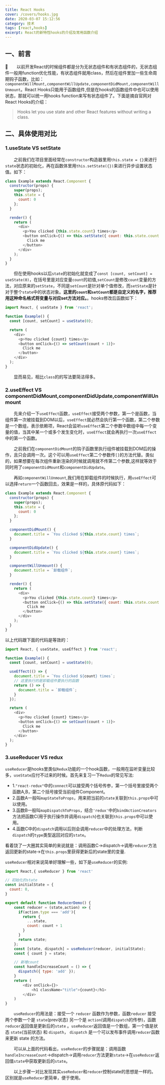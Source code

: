 ```yaml
---
title: React Hooks
cover: /covers/hooks.jpg
date: 2020-03-07 15:12:56
category: 技术
tags: [react,hooks]
excerpt: React的新特性hooks的介绍及常用函数介绍
---
```


## 一、前言

&emsp;&emsp;以前开发React的时候组件都是分为无状态组件和有状态组件的，无状态组件一般用function优化性能，有状态组件就用class，然后在组件里加一些生命周期钩子函数，比如：`componentWillMount,componentWillUpdate,componentDidMount,componentWillUnmount`。React Hooks只能用于函数组件,但是在hooks的函数组件中也可以使用状态，那就可以统一用hooks function来写有状态组件了。下面是摘自官网对React Hooks的介绍：

> Hooks let you use state and other React features without writing a class.

## 二、具体使用对比

### 1.useState VS setState

&emsp;&emsp;之前我们在项目里面经常在`constructor`构造器里用`this.state = {}`来进行`state`状态的初始化，再在函数体里用`this.setState({})`来进行异步设置状态值。如下：

```js
class Example extends React.Component {
  constructor(props) {
    super(props);
    this.state = {
      count: 0
    };
  }

  render() {
    return (
      <div>
        <p>You clicked {this.state.count} times</p>
        <button onClick={() => this.setState({ count: this.state.count + 1 })}>
          Click me
        </button>
      </div>
    );
  }
}
```

&emsp;&emsp;但在使用hooks以后`state`的初始化就变成了`const [count, setCount] = useState(0)`，在括号里是对应变量`count`的初值,`setCount`是修改`count`变量的方法，对应原来的`setState`，不同是`setCount`是针对单个值修改，而`setState`是针对于整个`state`中的状态对象。<b>这里的`count`和`setCount`都是自定义的名字，推荐用这种命名格式将变量与对应set方法对应。</b>。hooks修改后函数如下：

```js
import React, { useState } from 'react';

function Example() {
  const [count, setCount] = useState(0);

  return (
    <div>
      <p>You clicked {count} times</p>
      <button onClick={() => setCount(count + 1)}>
        Click me
      </button>
    </div>
  );
}
```

&emsp;&emsp;显而易见，相比`class`的的写法要简洁得多。

### 2.useEffect VS componentDidMount,componentDidUpdate,componentWillUnmount

&emsp;&emsp;先来介绍一下`useEffect`函数，`useEffect`接受两个参数，第一个是函数，当组件第一次被挂载到DOM以后，`useEffect`就必然会执行第一个函数，第二个参数是一个数组，表示依赖项，React会监听`useEffect`第二个参数中数组中每一个变量的值，当其中某一个或多个发生变化时，`useEffect`就会再执行一次`useEffect`中的第一个函数。

&emsp;&emsp;之前我们在`componentDidMount`的钩子函数里执行组件被挂载到DOM后的操作，且只会调用一次。这个可以用`useEffect`第二个参数传`[]`的方法代替。类似的，如果想要在每次组件重新渲染的时候就调用就不传第二个参数,这样就等效于同时用了`componentDidMount`和`componentDidUpdate`。

&emsp;&emsp;再如`componentWillUnmount`,我们用在卸载组件的时候执行，用`useEffect`可以选择`return`一个函数回去，效果是一样的，具体原代码如下：

```js
class Example extends React.Component {
  constructor(props) {
    super(props);
    this.state = {
      count: 0
    };
  }

  componentDidMount() {
    document.title = `You clicked ${this.state.count} times`;
  }

  componentDidUpdate() {
    document.title = `You clicked ${this.state.count} times`;
  }

  componentWillUnmount() {
    document.title = `卸载组件`;
  }

  render() {
    return (
      <div>
        <p>You clicked {this.state.count} times</p>
        <button onClick={() => this.setState({ count: this.state.count + 1 })}>
          Click me
        </button>
      </div>
    );
  }
}
```

以上代码跟下面的代码是等效的：

```js
import React, { useState, useEffect } from 'react';

function Example() {
  const [count, setCount] = useState(0);

  useEffect(() => {
    document.title = `You clicked ${count} times`;
    // 这里执行的是卸载组件要执行的函数
    return () => {
      document.title = `卸载组件`;
    }
  });

  return (
    <div>
      <p>You clicked {count} times</p>
      <button onClick={() => setCount(count + 1)}>
        Click me
      </button>
    </div>
  );
}
```

### 3.useReducer VS redux

`useReducer`是hooks里类似`Redux`功能的一个hook函数，一般用在监听变量比较多，`useState`应付不过来的时候。首先来复习一下`Redux`的常见写法:

- 1.`"react-redux"`中的`connect`可以接受两个括号传参，第一个括号里接受两个函数A,B，第二个括号接受当前组件Component。
- 2.函数A一般叫`mapStateToProps`，用来把当前的`state`关联到`this.props`中可以使用。
- 3.函数B一般叫`mapDispatchToProps`，结合`'redux'`中的`bindActionCreators`方法把函数C(用于执行操作并调用`dispatch`)也关联到`this.props`中可以使用。
- 4.函数C中的`dispatch`调用以后则会调用`reducer`中的处理方法，判断`dispatch`的`type`类型返回对应的`state`。

看着饶了一大圈其实简单的来说就是：调用函数C->dispatch->调用`reducer`方法返回更新的state->在`this.props`里获得更新后的state里的变量.

`useReducer`相对来说简单好理解一些，如下是`useReducer`的实例:

```js
import React,{ useReducer } from 'react'

// 初始化的state
const initialState = {
  count: 0,
}

export default function ReducerDemo() {
    const reducer = (state,action) => {
      if(action.type === 'add'){
        return {
          ...state,
          count: count + 1
        }
      }
      return state;
    };
    const [state, dispatch] = useReducer(reducer, initialState);
    const { count } = state;

    // 新增count
    const handleIncreaseCount = () => {
      dispatch({ type: 'add' });
    }
    return (
        <div onClick={}>
            <h1 className="title">{count}</h1>
        </div>
    )
}
```

&emsp;&emsp;`useReducer`的用法是：接受一个 `reducer` 函数作为参数，函数`reducer` 接受两个参数一个是 `state`(prev状态) 另一个是 `action`(调用`dispatch`的传参)，函数`reducer`返回值是更新后的`state` 。`useReducer`返回值是一个数组，第一个值是状态 `state`(当前状态) 和 `dispath`， `dispatch` 是一个可以发布事件调用`reducer`函数来更新 state 的方法。

&emsp;&emsp;可以从上面的代码看出，`useReducer`的步骤就是：调用函数`handleIncreaseCount`->dispatch->调用`reducer`方法更新`state`->在`useReducer`返回值`state`中获取更新后的`state`。

&emsp;&emsp;以上步骤一对比发现其实`useReducer`和`reducer`控制state的思想是一样的。区别就是`useReducer`更简单，便于使用。
